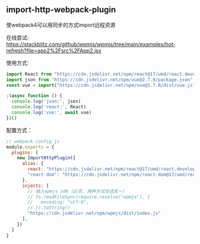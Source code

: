## import-http-webpack-plugin
使webpack4可以用同步的方式import远程资源

在线尝试:
https://stackblitz.com/github/wpmjs/wpmjs/tree/main/examples/hot-refresh?file=app2%2Fsrc%2FApp2.jsx

使用方式:
``` js
import React from "https://cdn.jsdelivr.net/npm/react@17/umd/react.development.js"
import json from "https://cdn.jsdelivr.net/npm/vue@2.7.8/package.json"
const vue = import("https://cdn.jsdelivr.net/npm/vue@2.7.8/dist/vue.js")

;(async function () {
  console.log('json:', json)
  console.log('react:', React)
  console.log('vue:', await vue)
})()
```


配置方式：
``` js
// webpack.config.js
module.exports = {
  plugins: [
    new ImportHttpPlugin({
      alias: {
        react: "https://cdn.jsdelivr.net/npm/react@17/umd/react.development.js",
        "react-dom": "https://cdn.jsdelivr.net/npm/react-dom@17/umd/react-dom.development.js"
      },
      injects: [
        // 插入wpmjs sdk（必须, 两种方式任选其一）
        // fs.readFileSync(require.resolve("wpmjs"), {
        //   encoding: "utf-8",
        // }).toString()
        "https://cdn.jsdelivr.net/npm/wpmjs/dist/index.js"
      ],
    })
  ]
}
```